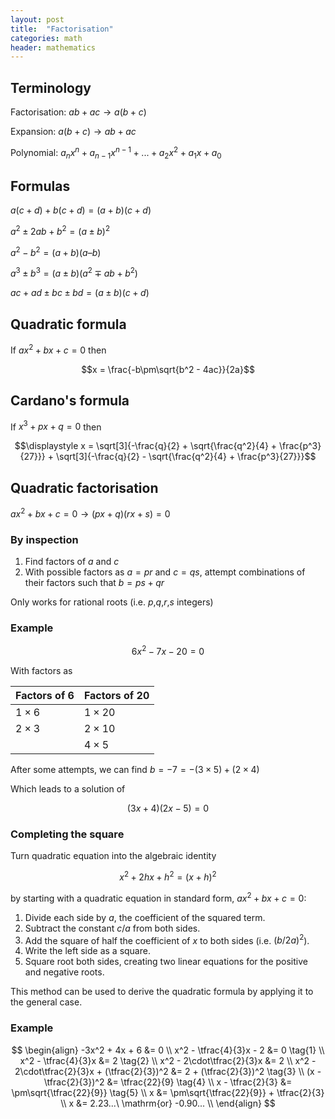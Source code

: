 ```yaml
---
layout: post
title:  "Factorisation"
categories: math
header: mathematics
---
```


## Terminology

Factorisation: $ab + ac \to a(b + c)$

Expansion: $a(b + c) \to ab + ac$

Polynomial: $a_nx^n + a_{n-1}x^{n-1} + ... + a_2x^2 + a_1x + a_0$

## Formulas

$a(c + d) + b(c + d) = (a + b)(c + d)$

$a^2 \pm 2ab + b^2  = (a \pm b)^2$

$a^2 - b^2  = (a + b)(a – b)$

$a^3 \pm b^3  = (a \pm b)( a^2 \mp ab + b^2 )$

$ac + ad \pm bc \pm bd = (a \pm b)(c + d)$

## Quadratic formula

If $ax^2 + bx + c = 0$ then

$$x = \frac{-b\pm\sqrt{b^2 - 4ac}}{2a}$$

## Cardano's formula

If $x^3 + px + q = 0$ then

$$\displaystyle x = \sqrt[3]{-\frac{q}{2} + \sqrt{\frac{q^2}{4} + \frac{p^3}{27}}} + \sqrt[3]{-\frac{q}{2} - \sqrt{\frac{q^2}{4} + \frac{p^3}{27}}}$$


## Quadratic factorisation

$ax^2 + bx + c = 0 \to (px + q)(rx + s) = 0$

### By inspection

1. Find factors of $a$ and $c$
2. With possible factors as $a = pr$ and $c = qs$, attempt combinations of their factors such that $b = ps + qr$

Only works for rational roots (i.e. $p$,$q$,$r$,$s$ integers)

### Example

$$6x^2 - 7x - 20 = 0$$

With factors as

| Factors of $6$ | Factors of $20$ |
|----------------|-----------------|
| $1\times 6$    | $1\times 20$    |
| $2\times 3$    | $2\times 10$    |
|                | $4\times 5$     |

After some attempts, we can find $b = -7 = - (3\times 5) + (2\times 4)$

Which leads to a solution of

$$(3x + 4)(2x - 5)=0$$

### Completing the square

Turn quadratic equation into the algebraic identity

$$x^2 + 2hx + h^2 = (x+h)^2$$

by starting with a quadratic equation in standard form, $ax^2 + bx + c = 0$:

1. Divide each side by $a$, the coefficient of the squared term.
2. Subtract the constant $c/a$ from both sides.
3. Add the square of half the coefficient of $x$ to both sides (i.e. $(b/2a)^2$).
4. Write the left side as a square.
5. Square root both sides, creating two linear equations for the positive and negative roots.

This method can be used to derive the quadratic formula by applying it to the general case.

### Example

$$
\begin{align}
-3x^2 + 4x + 6 &= 0 \\
x^2 - \tfrac{4}{3}x - 2 &= 0 \tag{1} \\
x^2 - \tfrac{4}{3}x &= 2 \tag{2} \\
x^2 - 2\cdot\tfrac{2}{3}x &= 2 \\
x^2 - 2\cdot\tfrac{2}{3}x + (\tfrac{2}{3})^2 &= 2 + (\tfrac{2}{3})^2 \tag{3} \\
(x - \tfrac{2}{3})^2 &= \tfrac{22}{9} \tag{4} \\
x - \tfrac{2}{3} &= \pm\sqrt{\tfrac{22}{9}} \tag{5} \\
x &= \pm\sqrt{\tfrac{22}{9}} + \tfrac{2}{3} \\
x &= 2.23...\ \mathrm{or} -0.90... \\
\end{align}
$$
